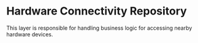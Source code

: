 # Hardware Connectivity Repository

This layer is responsible for handling business logic for accessing nearby hardware devices.
